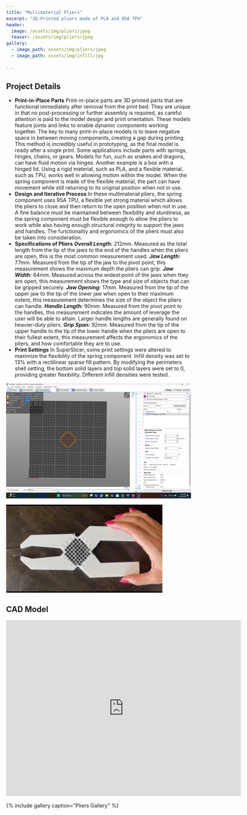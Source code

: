 ```yaml
---
title: "Multimaterial Pliers"
excerpt: "3D-Printed pliers made of PLA and 95A TPU"
header:
  image: /assets/img/pliers/jpeg
  teaser: /assets/img/pliers/jpeg
gallery:
  - image_path: assets/img/pliers/jpeg
  - image_path: assets/img/infill/jpg
   
---
```


## Project Details

* **Print-in-Place Parts** Print-in-place parts are 3D printed parts that are functional immediately after removal from the print bed. They are unique in that no post-processing or further assembly is required, as careful attention is paid to the model design and print orientation. These models feature joints and links to enable dynamic components working together. The key to many print-in-place models is to leave negative space in between moving components, creating a gap during printing. This method is incredibly useful in prototyping, as the final model is ready after a single print. Some applications include parts with springs, hinges, chains, or gears. Models for fun, such as snakes and dragons, can have fluid motion via hinges. Another example is a box with a hinged lid. Using a rigid material, such as PLA, and a flexible material, such as TPU, works well in allowing motion within the model. When the spring component is made of the flexible material, the part can have movement while still returning to its original position when not in use.
* **Design and Iterative Process** In these multimaterial pliers, the spring component uses 95A TPU, a flexible yet strong material which allows the pliers to close and then return to the open position when not in use. A fine balance must be maintained between flexibility and sturdiness, as the spring component must be flexible enough to allow the pliers to work while also having enough structural integrity to support the jaws and handles. The functionality and ergonomics of the pliers must also be taken into consideration.
* **Specifications of Pliers** ***Overall Length:*** 212mm. Measured as the total length from the tip of the jaws to the end of the handles when the pliers are open, this is the most common measurement used. 
***Jaw Length:*** 77mm. Measured from the tip of the jaw to the pivot point, this measurement shows the maximum depth the pliers can grip.
***Jaw Width:*** 64mm. Measured across the widest point of the jaws when they are open, this measurement shows the type and size of objects that can be gripped securely.
***Jaw Opening:*** 17mm. Measured from the tip of the upper jaw to the tip of the lower jaw when open to their maximum extent, this measurement determines the size of the object the pliers can handle.
***Handle Length:*** 90mm. Measured from the pivot point to the handles, this measurement indicates the amount of leverage the user will be able to attain. Larger handle lengths are generally found on heavier-duty pliers.
***Grip Span:*** 92mm. Measured from the tip of the upper handle to the tip of the lower handle when the pliers are open to their fullest extent, this measurement affects the ergonomics of the pliers, and how comfortable they are to use.
* **Print Settings** In SuperSlicer, some print settings were altered to maximize the flexibility of the spring component. Infill density was set to 13% with a rectilinear sparse fill pattern. By modifying the perimeters shell setting, the bottom solid layers and top solid layers were set to 0, providing greater flexibility. Different infill densities were tested.

![SuperSlicer Settings](/assets/img/superslicer.png)

![Pliers in Action](/assets/img/movingpliers.gif)

## CAD Model
<iframe src="https://vanderbilt643.autodesk360.com/shares/public/SH286ddQT78850c0d8a41046c07d61f6970e?mode=embed" width="640" height="480" allowfullscreen="true" webkitallowfullscreen="true" mozallowfullscreen="true"  frameborder="0"></iframe>


{% include gallery caption="Pliers Gallery" %}
